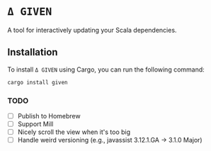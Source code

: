 # `Δ GIVEN`

A tool for interactively updating your Scala dependencies.

## Installation

To install `Δ GIVEN` using Cargo, you can run the following command:

```sh
cargo install given
```

### TODO

- [ ] Publish to Homebrew
- [ ] Support Mill
- [ ] Nicely scroll the view when it's too big
- [ ] Handle weird versioning (e.g., javassist 3.12.1.GA → 3.1.0 Major)
